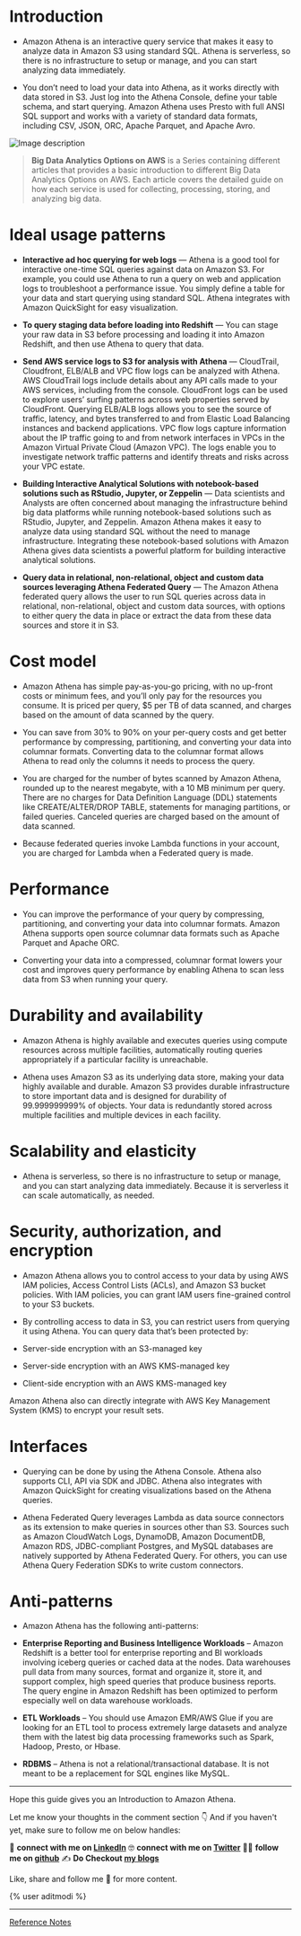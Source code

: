 # Introduction

* Amazon Athena is an interactive query service that makes it easy to analyze data in Amazon S3 using standard SQL. Athena is serverless, so there is no infrastructure to setup or manage, and you can start analyzing data immediately. 

* You don’t need to load your data into Athena, as it works directly with data stored in S3. Just log into the Athena Console, define your table schema, and start querying. Amazon Athena uses Presto with full ANSI SQL support and works with a variety of standard data formats, including CSV, JSON, ORC, Apache Parquet, and Apache Avro.

![Image description](https://dev-to-uploads.s3.amazonaws.com/uploads/articles/irsysi1fvfjac8spdy81.png)
 
> **Big Data Analytics Options on AWS** is a Series containing different articles that provides a basic introduction to different Big Data Analytics Options on AWS. Each article covers the detailed guide on how each service is used for collecting, processing, storing, and analyzing big data.

# Ideal usage patterns

* **Interactive ad hoc querying for web logs** — Athena is a good tool for interactive one-time SQL queries against data on Amazon S3. For example, you could use Athena to run a query on web and application logs to troubleshoot a performance issue. You simply define a table for your data and start querying using standard SQL. Athena integrates with Amazon QuickSight for easy visualization.

* **To query staging data before loading into Redshift** — You can stage your raw data in S3 before processing and loading it into Amazon Redshift, and then use Athena to query that data.

* **Send AWS service logs to S3 for analysis with Athena** — CloudTrail, Cloudfront, ELB/ALB and VPC flow logs can be analyzed with Athena. AWS CloudTrail logs include details about any API calls made to your AWS services, including from the console. CloudFront logs can be used to explore users’ surfing patterns across web properties served by CloudFront. Querying ELB/ALB logs allows you to see the source of traffic, latency, and bytes transferred to and from Elastic Load Balancing instances and backend applications. VPC flow logs capture information about the IP traffic going to and from network interfaces in VPCs in the Amazon Virtual Private Cloud (Amazon VPC). The logs enable you to investigate network traffic patterns and identify threats and risks across your VPC estate.

* **Building Interactive Analytical Solutions with notebook-based solutions such as RStudio, Jupyter, or Zeppelin** — Data scientists and Analysts are often concerned about managing the infrastructure behind big data platforms while running notebook-based solutions such as RStudio, Jupyter, and Zeppelin. Amazon Athena makes it easy to analyze data using standard SQL without the need to manage infrastructure. Integrating these notebook-based solutions with Amazon Athena gives data scientists a powerful platform for building interactive analytical solutions.

* **Query data in relational, non-relational, object and custom data sources leveraging Athena Federated Query** — The Amazon Athena federated query allows the user to run SQL queries across data in relational, non-relational, object and custom data sources, with options to either query the data in place or extract the data from these data sources and store it in S3.

# Cost model

* Amazon Athena has simple pay-as-you-go pricing, with no up-front costs or minimum fees, and you’ll only pay for the resources you consume. It is priced per query, $5 per TB of data scanned, and charges based on the amount of data scanned by the query. 

* You can save from 30% to 90% on your per-query costs and get better performance by compressing, partitioning, and converting your data into columnar formats. Converting data to the columnar format allows Athena to read only the columns it needs to process the query.

* You are charged for the number of bytes scanned by Amazon Athena, rounded up to the nearest megabyte, with a 10 MB minimum per query. There are no charges for Data Definition Language (DDL) statements like CREATE/ALTER/DROP TABLE, statements for managing partitions, or failed queries. Canceled queries are charged based on the amount of data scanned.

* Because federated queries invoke Lambda functions in your account, you are charged for Lambda when a Federated query is made.

# Performance

* You can improve the performance of your query by compressing, partitioning, and converting your data into columnar formats. Amazon Athena supports open source columnar data formats such as Apache Parquet and Apache ORC. 

* Converting your data into a compressed, columnar format lowers your cost and improves query performance by enabling Athena to scan less data from S3 when running your query.

# Durability and availability

* Amazon Athena is highly available and executes queries using compute resources across multiple facilities, automatically routing queries appropriately if a particular facility is unreachable. 

* Athena uses Amazon S3 as its underlying data store, making your data highly available and durable. Amazon S3 provides durable infrastructure to store important data and is designed for durability of 99.999999999% of objects. Your data is redundantly stored across multiple facilities and multiple devices in each facility.

# Scalability and elasticity

* Athena is serverless, so there is no infrastructure to setup or manage, and you can start analyzing data immediately. Because it is serverless it can scale automatically, as needed.

# Security, authorization, and encryption

* Amazon Athena allows you to control access to your data by using AWS IAM policies, Access Control Lists (ACLs), and Amazon S3 bucket policies. With IAM policies, you can grant IAM users fine-grained control to your S3 buckets. 

* By controlling access to data in S3, you can restrict users from querying it using Athena. You can query data that’s been protected by:

 * Server-side encryption with an S3-managed key

 * Server-side encryption with an AWS KMS-managed key

 * Client-side encryption with an AWS KMS-managed key

Amazon Athena also can directly integrate with AWS Key Management System (KMS) to encrypt your result sets.

# Interfaces

* Querying can be done by using the Athena Console. Athena also supports CLI, API via SDK and JDBC. Athena also integrates with Amazon QuickSight for creating visualizations based on the Athena queries.

* Athena Federated Query leverages Lambda as data source connectors as its extension to make queries in sources other than S3. Sources such as Amazon CloudWatch Logs, DynamoDB, Amazon DocumentDB, Amazon RDS, JDBC-compliant Postgres, and MySQL databases are natively supported by Athena Federated Query. For others, you can use Athena Query Federation SDKs to write custom connectors.

# Anti-patterns

* Amazon Athena has the following anti-patterns:

 * **Enterprise Reporting and Business Intelligence Workloads** – Amazon Redshift is a better tool for enterprise reporting and BI workloads involving iceberg queries or cached data at the nodes. Data warehouses pull data from many sources, format and organize it, store it, and support complex, high speed queries that produce business reports. The query engine in Amazon Redshift has been optimized to perform especially well on data warehouse workloads.

 * **ETL Workloads** – You should use Amazon EMR/AWS Glue if you are looking for an ETL tool to process extremely large datasets and analyze them with the latest big data processing frameworks such as Spark, Hadoop, Presto, or Hbase.

 * **RDBMS** – Athena is not a relational/transactional database. It is not meant to be a replacement for SQL engines like MySQL.

---

Hope this guide gives you an Introduction to Amazon Athena.

Let me know your thoughts in the comment section 👇
And if you haven't yet, make sure to follow me on below handles:

👋 **connect with me on [LinkedIn](https://www.linkedin.com/in/adit-modi-2a4362191/)**
🤓 **connect with me on [Twitter](https://twitter.com/adi_12_modi)**
🐱‍💻 **follow me on [github](https://github.com/AditModi)**
✍️ **Do Checkout [my blogs](https://aditmodi.hashnode.dev)** 

Like, share and follow me 🚀 for more content.

{% user aditmodi %}

---

[Reference Notes](https://docs.aws.amazon.com/whitepapers/latest/big-data-analytics-options/amazon-athena.html)